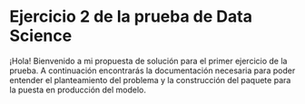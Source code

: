 # Ejercicio 2 de la prueba de Data Science

¡Hola! Bienvenido a mi propuesta de solución para el primer ejercicio de la prueba. A continuación encontrarás la documentación necesaria para poder entender el planteamiento del problema y la construcción del paquete para la puesta en producción del modelo.

